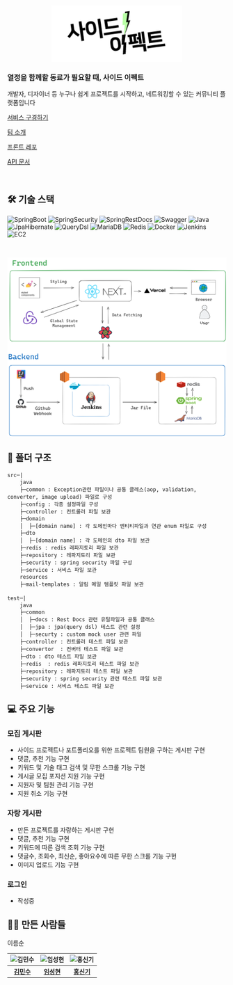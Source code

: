 <div style="display: flex;justify-content: center"><img src="./server/docs/images/logo.png" width="300px" alt="사이드이펙트로고"></div>

<h3>열정을 함께할 동료가 필요할 때, 사이드 이펙트</h3>
<p>개발자, 디자이너 등 누구나 쉽게 프로젝트를 시작하고, 네트워킹할 수 있는 커뮤니티 플랫폼입니다</p>

[서비스 구경하기](https://side-effect-frontend-dev.vercel.app/)

[팀 소개](https://github.com/Side-Effect-Team)

[프론트 레포](https://github.com/Side-Effect-Team/side-effect-frontend)

[API 문서](https://sideeffectproject.com/docs/swagger-ui/index.html)

<br>

## 🛠️ 기술 스택

<div>

![SpringBoot](https://img.shields.io/static/v1?style=for-the-badge&color=6DB33F&message=spring+boot&logo=springboot&logoColor=white&label=)
![SpringSecurity](https://img.shields.io/static/v1?style=for-the-badge&color=6DB33F&message=spring+security&logo=springSecurity&logoColor=white&label=)
![SpringRestDocs](https://img.shields.io/static/v1?style=for-the-badge&color=6DB33F&message=spring+rest+docs&logo=readthedocs&logoColor=white&label=)
![Swagger](https://img.shields.io/static/v1?style=for-the-badge&color=85EA2D&message=swagger&logo=swagger&logoColor=black&label=)
![Java](https://img.shields.io/badge/java-007396?style=for-the-badge&logo=java&logoColor=white)
![JpaHibernate](https://img.shields.io/static/v1?style=for-the-badge&color=59666C&message=JPA+hibernate&logo=hibernate&logoColor=white&label=)
![QueryDsl](https://img.shields.io/static/v1?style=for-the-badge&color=2496ED&message=qauery+dsl&logo=querydsl&logoColor=black&label=)
![MariaDB](https://img.shields.io/static/v1?style=for-the-badge&color=003545&message=mariaDB&logo=mariaDB&logoColor=white&label=)
![Redis](https://img.shields.io/static/v1?style=for-the-badge&color=DC382D&message=redis&logo=redis&logoColor=white&label=)
![Docker](https://img.shields.io/static/v1?style=for-the-badge&color=2496ED&message=docker&logo=docker&logoColor=white&label=)
![Jenkins](https://img.shields.io/static/v1?style=for-the-badge&color=D24939&message=jenkins&logo=jenkins&logoColor=black&label=)
![EC2](https://img.shields.io/static/v1?style=for-the-badge&color=FF9900&message=aws+ec2&logo=amazonec2&logoColor=black&label=)

</div>
<br>

![사이드 이펙트 앱 흐름](server/docs/images/side-effect-app-flow.png)

## 🌳 폴더 구조

```
src─|
    java
    ├─common : Exception관련 파일이나 공통 클레스(aop, validation, converter, image upload) 파일로 구성
    ├─config : 각종 설정파일 구성
    ├─controller : 컨트롤러 파일 보관
    ├─domain
    │  ├─[domain name] : 각 도메인마다 엔티티파일과 연관 enum 파일로 구성
    ├─dto
    │  ├─[domain name] : 각 도메인의 dto 파일 보관
    ├─redis : redis 레파지토리 파일 보관
    ├─repository : 레파지토리 파일 보관
    ├─security : spring security 파일 구성
    ├─service : 서비스 파일 보관
    resources
    ├─mail-templates : 알림 메일 템플릿 파일 보관
    
test─|
    java
    ├─common
    │  ├─docs : Rest Docs 관련 유틸파일과 공통 클래스
    │  ├─jpa : jpa(query dsl) 테스트 관련 설정
    │  ├─securty : custom mock user 관련 파일
    ├─controller : 컨트롤러 테스트 파일 보관
    ├─convertor  : 컨버터 테스트 파일 보관
    ├─dto : dto 테스트 파일 보관
    ├─redis  : redis 레파지토리 테스트 파일 보관
    ├─repository : 레파지토리 테스트 파일 보관
    ├─security : spring security 관련 테스트 파일 보관
    ├─service : 서비스 테스트 파일 보관
```

## 💻 주요 기능

### 모집 게시판
- 사이드 프로젝트나 포트폴리오를 위한 프로젝트 팀원을 구하는 게시판 구현
- 댓글, 추천 기능 구현
- 키워드 및 기술 태그 검색 및 무한 스크롤 기능 구현
- 게시글 모집 포지션 지원 기능 구현
- 지원자 및 팀원 관리 기능 구현
- 지원 취소 기능 구현
### 자랑 게시판
- 만든 프로젝트를 자랑하는 게시판 구현
- 댓글, 추천 기능 구현
- 키워드에 따른 검색 조회 기능 구현
- 댓글수, 조회수, 최신순, 좋아요수에 따른 무한 스크롤 기능 구현
- 이미지 업로드 기능 구현
### 로그인
- 작성중

## 🧑‍💻 만든 사람들

이름순

<table>
	<tbody>
		<tr>
			<th><img width="150px" src="https://github.com/xjfcnfw3.png" alt="김민수"/></th>
			<th><img width="150px" src="https://github.com/sksrpf1126.png" alt="임성현"/></th>
			<th><img width="150px" src="https://github.com/tlsrl6427.png" alt="홍신기"/></th>
		</tr>		
		<tr>
			<th><a href="https://github.com/xjfcnfw3" target="_blank">김민수</a></th>
			<th><a href="https://github.com/sksrpf1126" target="_blank">임성현</a></th>
			<th><a href="https://github.com/tlsrl6427" target="_blank">홍신기</a></th>
		</tr>	
	</tbody>
</table>

